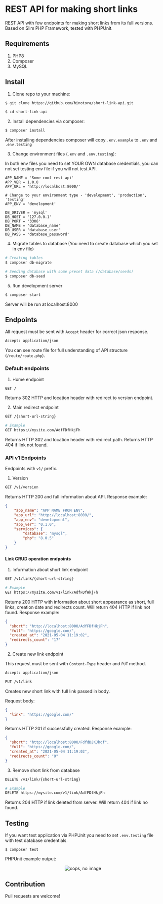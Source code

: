 # REST API for making short links

REST API with few endpoints for making short links from its full versions.
Based on Slim PHP Framework, tested with PHPUnit.

## Requirements

1. PHP8
2. Composer
3. MySQL

## Install

1) Clone repo to your machine:
```bash
$ git clone https://github.com/hinotora/short-link-api.git

$ cd short-link-api
```

2) Install dependencies via composer:

```bash
$ composer install
```

After installing dependencies composer will copy `.env.example` 
to `.env` and `.env.testing`

3) Change environment files (`.env` and `.env.testing`):

In both env files you need to set YOUR OWN database credentials, you can not set
testing env file if you will not test API.

```env
APP_NAME = 'Some cool rest api'
APP_VER = 1.0.0
APP_URL = 'http://localhost:8000/'

# Change to your environment type - 'development', 'production', 'testing'
APP_ENV = 'development'

DB_DRIVER = 'mysql'
DB_HOST = '127.0.0.1'
DB_PORT = '3306'
DB_NAME = 'database_name'
DB_USER = 'database_user'
DB_PASS = 'database_password'
```

4) Migrate tables to database (You need to create database which you set in env file)

```bash
# Creating tables
$ composer db-migrate

# Seeding database with some preset data (/database/seeds)
$ composer db-seed
```

5) Run development server
```bash
$ composer start
```

Server will be run at localhost:8000

## Endpoints

All request must be sent with `Accept` header for correct json response. 
```bash
Accept: application/json
``` 


You can see route file for full understanding of API structure (`/route/route.php`).

### Default endpoints

1. Home endpoint

```bash
GET /
```

Returns 302 HTTP and location header with redirect to version endpoint.

2. Main redirect endpoint

```bash
GET /{short-url-string}

# Example
GET https://mysite.com/AdfFDfHkjFh
```

Returns HTTP 302 and location header with redirect path. Returns HTTP 404 if link not found.

### API v1 Endpoints

Endpoints with `v1/` prefix.

1. Version

```bash
GET /v1/version
```
Returns HTTP 200 and full information about API. Response example:

```json
{
    "app_name": "APP NAME FROM ENV",
    "app_url": "http://localhost:8000/",
    "app_env": "development",
    "app_ver": "0.1.0",
    "services": {
        "database": "mysql",
        "php": "8.0.5"
    }
}
```

#### Link CRUD operation endpoints

1. Information about short link endpoint

```bash
GET /v1/link/{short-url-string}

# Example
GET https://mysite.com/v1/link/AdfFDfHkjFh
```
Returns 200 HTTP with information about short appearance as short, full links, creation date and redirects count. Will return 404 HTTP if link not found.
Response example:
```json
{
  "short": "http://localhost:8000/AdfFDfHkjFh",
  "full": "https://google.com/",
  "created_at": "2021-05-04 11:19:02",
  "redirects_count": "17"
}
```

2. Create new link endpoint

This request must be sent with `Content-Type` header and `PUT` method.

```bash
Accept: application/json
``` 

```bash
PUT /v1/link
```
Creates new short link with full link passed in body.

Request body:

```json
{
  "link": "https://google.com/"
}
```

Returns HTTP 201 if successfully created. Response example:

```json
{
  "short": "http://localhost:8000/FdfdDJKJhdf",
  "full": "https://google.com/",
  "created_at": "2021-05-04 11:19:02",
  "redirects_count": "0"
}
```

3. Remove short link from database

```bash
DELETE /v1/link/{short-url-string}

# Example
DELETE https://mysite.com/v1/link/AdfFDfHkjFh
```
Returns 204 HTTP if link deleted from server. Will return 404 if link no found.

## Testing

If you want test application via PHPUnit you need to set `.env.testing` file with test database credentials.

```shell
$ composer test
```

PHPUnit example output: 

<p align="center">
  <img alt="oops, no image" src="https://sun9-55.userapi.com/impg/HL1MDeGQ8P9qIBYdqobVDAIa3Oy-KNH9BDQZCw/1xwK9MC0iGI.jpg?size=813x239&quality=96&sign=224e18fdfbc18111a2826cbed9c486a2&type=album">
</p>

## Contribution

Pull requests are welcome!
